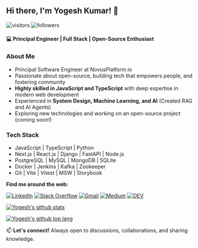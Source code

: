 ## Hi there, I'm Yogesh Kumar! 👋

<p>
  <img alt="visitors" title="Visit my Profile" src="https://api.visitorbadge.io/api/VisitorHit?user=yoku2010&repo=github-visitors-badge&countColor=%232DD4BF" />
  <img alt="followers" title="Follow me on Github" src="https://img.shields.io/github/followers/yoku2010?color=F59E0B&style=for-the-badge&logo=github&label=Follow" />
</p>

#### 💻 Principal Engineer | Full Stack | Open-Source Enthusiast

### About Me
- Principal Software Engineer at NovusPlatform.io
- Passionate about open-source, building tech that empowers people, and fostering community
- **Highly skilled in JavaScript and TypeScript** with deep expertise in modern web development 
- Experienced in **System Design, Machine Learning, and AI** (Created RAG and AI Agents)
- Exploring new technologies and working on an open-source project (coming soon!)

### Tech Stack
- JavaScript | TypeScript | Python
- Next.js | React.js | Django | FastAPI | Node.js
- PostgreSQL | MySQL | MongoDB | SQLite
- Docker | Jenkins | Kafka | Zookeeper
- Git | Vite | Vitest | MSW | Storybook


<p><b>Find me around the web:</b></p>
<p>
<a href="https://www.linkedin.com/in/yoku2010/" target="_blank"><img src="https://img.shields.io/badge/LinkedIn-%230077B5.svg?&style=flat-square&logo=linkedin&logoColor=white" alt="LinkedIn"></a>
<a href="https://stackoverflow.com/users/707869/yoku2010?tab=profile" target="_blank"><img src="https://img.shields.io/badge/-Stack%20Overflow-222222?style=flat-square&logo=stack-overflow&logoColor=white" alt="Stack Overflow"></a>
<a href="mailto:yoku2010@gmail.com" target="_blank"><img src="https://img.shields.io/badge/-Gmail-c14438?style=flat-square&logo=Gmail&logoColor=white" alt="Gmail"></a>
<a href="https://medium.com/@yoku2010" target="_blank"><img src="https://img.shields.io/badge/-Medium-000?style=flat-square&logo=Medium&logoColor=white" alt="Medium"></a>
<a href="https://dev.to/yoku2010" target="_blank"><img src="https://img.shields.io/badge/-dev.to-black?logo=dev.to&logoColor=white" alt="DEV"></a>

<!-- <a href="https://www.facebook.com/yoku2010/" target="_blank"><img src="https://img.shields.io/badge/Instagram-%23E4405F.svg?&style=flat-square&logo=instagram&logoColor=white" alt="Facebook"></a>
<a href="https://www.instagram.com/yoku_2010/" target="_blank"><img src="https://img.shields.io/badge/-Facebook-3b5998?style=flat-square&labelColor=3b5998&logo=facebook&logoColor=white" alt="Instagram"></a>
</p>
 -->

[![Yogesh's github stats](https://github-readme-stats.vercel.app/api?username=yoku2010&show_icons=true&count_private=true)](https://github.com/yoku2010)

[![Yogesh's github top lang](https://github-readme-stats.vercel.app/api/top-langs/?username=yoku2010&layout=compact)](https://github.com/yoku2010)

📫 **Let's connect!** Always open to discussions, collaborations, and sharing knowledge.
